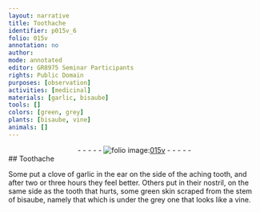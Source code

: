 ```yaml
---
layout: narrative
title: Toothache
identifier: p015v_6
folio: 015v
annotation: no
author:
mode: annotated
editor: GR8975 Seminar Participants
rights: Public Domain
purposes: [observation]
activities: [medicinal]
materials: [garlic, bisaube]
tools: []
colors: [green, grey]
plants: [bisaube, vine]
animals: []
---
```


 <div class="folio" align="center">- - - - - <a href="http://gallica.bnf.fr/ark:/12148/btv1b10500001g/f36.item" target="_blank"><img src="https://cu-mkp.github.io/GR8975-edition/assets/photo-icon.png" alt="folio image: " style="display:inline-block; margin-bottom:-3px;"/>015v</a> - - - - - </div>  <span class="activity"></span> 
## Toothache

 
Some put <span class="material_format">a clove of <span class="material">garlic</span></span> in the ear on the side of the aching tooth, and after two or three hours they feel better. Others put in their nostril, on the same side as the tooth that hurts, some <span class="material_format"><span class="color">green</span> skin scraped from the stem of <span class="material"><span class="plant"><span class="foreign">bisaube</span></span></span></span>, namely that which is under the <span class="color">grey</span> one that looks like a <span class="plant">vine</span>.
 